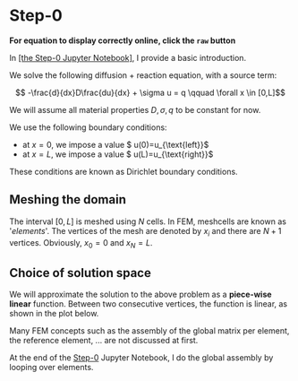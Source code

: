 # Step-0

**For equation to display correctly online, click the `raw` button**

In [[the Step-0 Jupyter Notebook]](./Learning_FEM_1D_step0.ipynb), I provide a basic introduction. 

We  solve the following diffusion + reaction equation, with a source term:

$$ -\frac{d}{dx}D\frac{du}{dx} + \sigma u = q \qquad \forall x \in [0,L]$$

We will assume all material properties $D, \sigma,q$ to be constant for now.

We use the following boundary conditions:
* at $x=0$, we impose a value $ u(0)=u_{\text{left}}$
* at $x=L$, we impose a value $ u(L)=u_{\text{right}}$

These conditions are known as Dirichlet boundary conditions.

## Meshing the domain
The interval $[0,L]$ is meshed using $N$ cells. In FEM, meshcells are known as '*elements*'. The vertices of the mesh are denoted by $x_i$ and there are $N+1$ vertices. Obviously, $x_0=0$ and $x_N=L$.

## Choice of solution space
We will approximate the solution to the above problem as a **piece-wise linear** function. Between two consecutive vertices, the function is linear, as shown in the plot below.


Many FEM concepts such as the assembly of the global matrix per element, the reference element, ... are not discussed at first. 

At the end of the [Step-0](./Learning_FEM_1D_step0.ipynb) Jupyter Notebook, I do the global assembly by looping over elements.

